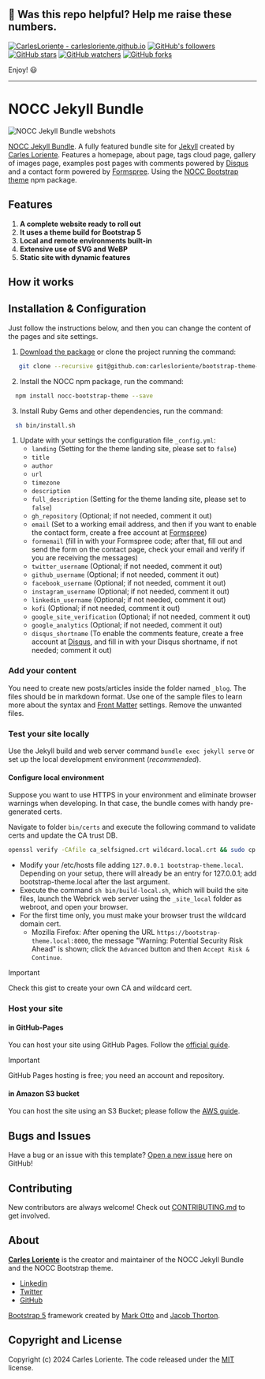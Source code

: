## 🎉 Was this repo helpful? Help me raise these numbers.

[![CarlesLoriente - carlesloriente.github.io](https://img.shields.io/static/v1?label=carlesloriente&message=carlesloriente.github.io&color=blue&logo=github)](https://github.com/carlesloriente/carlesloriente.github.io)
[![GitHub's followers](https://img.shields.io/github/followers/carlesloriente.svg?style=social)](https://github.com/carlesloriente)
[![GitHub stars](https://img.shields.io/github/stars/carlesloriente/carlesloriente.github.io?style=social)](https://github.com/carlesloriente/carlesloriente.github.io/stargazers)
[![GitHub watchers](https://img.shields.io/github/watchers/carlesloriente/carlesloriente.github.io?style=social)](https://github.com/carlesloriente/carlesloriente.github.io/watchers)
[![GitHub forks](https://img.shields.io/github/forks/carlesloriente/carlesloriente.github.io?style=social)](https://github.com/carlesloriente/carlesloriente.github.io/network/members)

Enjoy! 😃

---

# NOCC Jekyll Bundle

![NOCC Jekyll Bundle webshots](/assets/images/nocc-showcase.webp)

[NOCC Jekyll Bundle](https://bootstrap-theme.notesoncloudcomputing.com/). A fully featured bundle site for [Jekyll](https://jekyllrb.com/) created by [Carles Loriente](https://github.com/carlesloriente).
Features a homepage, about page, tags cloud page, gallery of images page, examples post pages with comments powered by [Disqus](https://disqus.com/) and a contact form powered by [Formspree](https://formspree.io/).
Using the [NOCC Bootstrap theme](https://www.npmjs.com/nocc-bootstrap-theme) npm package.

## Features

1. **A complete website ready to roll out**
2. **It uses a theme build for Bootstrap 5**
3. **Local and remote environments built-in**
4. **Extensive use of SVG and WeBP**
5. **Static site with dynamic features**

## How it works

## Installation & Configuration

Just follow the instructions below, and then you can change the content of the pages and site settings.

1. [Download the package](https://github.com/carlesloriente/bootstrap-theme-jekyll/archive/refs/heads/main.zip) or clone the project running the command:

```bash
   git clone --recursive git@github.com:carlesloriente/bootstrap-theme-jekyll.git
```

2. Install the NOCC npm package, run the command:

```bash
  npm install nocc-bootstrap-theme --save
```

3. Install Ruby Gems and other dependencies, run the command:

```bash
  sh bin/install.sh
```

1. Update with your settings the configuration file `_config.yml`:
   - `landing` (Setting for the theme landing site, please set to `false`)
   - `title`
   - `author`
   - `url`
   - `timezone`
   - `description`
   - `full_description` (Setting for the theme landing site, please set to `false`)
   - `gh_repository` (Optional; if not needed, comment it out)
   - `email` (Set to a working email address, and then if you want to enable the contact form, create a free account at [Formspree](https://formspree.io))
   - `formemail` (fill in with your Formspree code; after that, fill out and send the form on the contact page, check your email and verify if you are receiving the messages)
   - `twitter_username` (Optional; if not needed, comment it out)
   - `github_username` (Optional; if not needed, comment it out)
   - `facebook_username` (Optional; if not needed, comment it out)
   - `instagram_username` (Optional; if not needed, comment it out)
   - `linkedin_username` (Optional; if not needed, comment it out)
   - `kofi` (Optional; if not needed, comment it out)
   - `google_site_verification` (Optional; if not needed, comment it out)
   - `google_analytics` (Optional; if not needed, comment it out)
   - `disqus_shortname` (To enable the comments feature, create a free account at [Disqus](https://disqus.com), and fill in with your Disqus shortname, if not needed; comment it out)

### Add your content

You need to create new posts/articles inside the folder named `_blog`. The files should be in markdown format. Use one of the sample files to learn more about the syntax and [Front Matter](https://jekyllrb.com/docs/front-matter/) settings. Remove the unwanted files.

### Test your site locally

Use the Jekyll build and web server command `bundle exec jekyll serve` or set up the local development environment (*recommended*).

#### Configure local environment

Suppose you want to use HTTPS in your environment and eliminate browser warnings when developing. In that case, the bundle comes with handy pre-generated certs.

Navigate to folder `bin/certs` and execute the following command to validate certs and update the CA trust DB.

```bash
openssl verify -CAfile ca_selfsigned.crt wildcard.local.crt && sudo cp ca_selfsigned.crt /etc/pki/ca-trust/source/anchors/ && sudo update-ca-trust
```

- Modify your /etc/hosts file adding `127.0.0.1 bootstrap-theme.local`. Depending on your setup, there will already be an entry for 127.0.0.1; add bootstrap-theme.local after the last argument.
- Execute the command `sh bin/build-local.sh`, which will build the site files, launch the Webrick web server using the `_site_local` folder as webroot, and open your browser.
- For the first time only, you must make your browser trust the wildcard domain cert.
  - Mozilla Firefox: After opening the URL `https://bootstrap-theme.local:8000`, the message "Warning: Potential Security Risk Ahead" is shown; click the `Advanced` button and then `Accept Risk & Continue`.

> [!IMPORTANT]
> Check this gist to create your own CA and wildcard cert.

### Host your site

#### in GitHub-Pages

You can host your site using GitHub Pages. Follow the [official guide](https://docs.github.com/en/pages/getting-started-with-github-pages/creating-a-github-pages-site).

> [!IMPORTANT]
> GitHub Pages hosting is free; you need an account and repository.

#### in Amazon S3 bucket

You can host the site using an S3 Bucket; please follow the [AWS guide](https://docs.aws.amazon.com/AmazonS3/latest/userguide/WebsiteHosting.html).

## Bugs and Issues

Have a bug or an issue with this template? [Open a new issue](https://github.com/carlesloriente/bootstrap-theme-jekyll/issues) here on GitHub!

## Contributing

New contributors are always welcome! Check out [CONTRIBUTING.md](https://github.com/carlesloriente/bootstrap-theme-jekyll/blob/master/CONTRIBUTING.md) to get involved.

## About

**[Carles Loriente](https://www.linkedin.com/in/carles-loriente/)** is the creator and maintainer of the NOCC Jekyll Bundle and the NOCC Bootstrap theme.

- [Linkedin](https://www.linkedin.com/in/carles-loriente)
- [Twitter](https://twitter.com/godarthvader)
- [GitHub](https://github.com/carlesloriente)

[Bootstrap 5](https://getbootstrap.com/) framework created by [Mark Otto](https://twitter.com/mdo) and [Jacob Thorton](https://twitter.com/fat).

## Copyright and License

Copyright (c) 2024 Carles Loriente. The code released under the [MIT](https://github.com/carlesloriente/bootstrap-theme-jekyll/blob/master/LICENSE) license.
